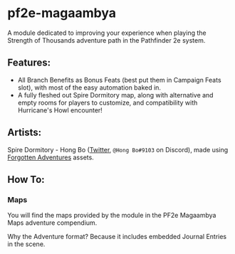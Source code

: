# pf2e-magaambya
A module dedicated to improving your experience when playing the Strength of Thousands adventure path in the Pathfinder 2e system.

## Features:
- All Branch Benefits as Bonus Feats (best put them in Campaign Feats slot), with most of the easy automation baked in.
- A fully fleshed out Spire Dormitory map, along with alternative and empty rooms for players to customize, and compatibility with Hurricane's Howl encounter!

## Artists:
Spire Dormitory - Hong Bo ([Twitter](https://twitter.com/HongBoContact), `@Hong Bo#9103` on Discord), made using [Forgotten Adventures](www.forgotten-adventures.net) assets.

## How To:
### Maps
You will find the maps provided by the module in the PF2e Magaambya Maps adventure compendium.

Why the Adventure format? Because it includes embedded Journal Entries in the scene.
